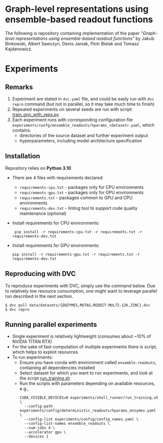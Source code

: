 Graph-level representations using ensemble-based readout functions
====
The following is repository containing implementation of the paper _"Graph-level representations using ensemble-based readout functions"_
by Jakub Binkowski, Albert Sawczyn, Denis Janiak, Piotr Bielak and Tomasz Kajdanowicz.

# Experiments

## Remarks
1. Experiment are stated in `dvc.yaml` file, and could be easly run with `dvc repro`  command (but not in parallel, so it may take much time to finish)
2. Repeated experiments on several seeds are run with script: [train_gnn_with_reps.py](experiments%2Fscripts%2Ftrain_gnn_with_reps.py)
3. Each experiment runs with corresponding configuration file `experiments/confg/ensemble_readouts/hparams_<dataset>.yaml`, which contains:
   - directories of the source dataset and further experiment output
   - hyperparameters, including model architecture specification

## Installation
Repository relies on **Python 3.10**

- There are 4 files with requirements declared:
  - `requirements-cpu.txt` - packages only for CPU environments
  - `requirements-gpu.txt` - packages only for GPU environments
  - `requirements.txt` - packages common to GPU and CPU environments
  - `requirements-dev.txt` - linting tool to support code quality maintenance (optional)
   
- Install requirements for CPU environments:
  ```shell
   pip install -r requirements-cpu.txt -r requirements.txt -r requirements-dev.txt
  ```
- Install requirements for GPU environments:
   ```shell
   pip install -r requirements-gpu.txt -r requirements.txt -r requirements-dev.txt
  ```
## Reproducing with DVC
To reproduce experiments with DVC, simply use the command below. Due to relatively low resource consumption,
one might want to leverage parallel run described in the next section.
```shell
$ dvc pull data/datasets/{ENZYMES,MUTAG,REDDIT-MULTI-12K,ZINC}.dvc
$ dvc repro
```

## Running parallel experiments
- Single experiment is relatively lightweight (consumes about ~10% of NVIDIA TITAN RTX)
- For the sake of fast computation of multiple experiments there is script, which helps to exploit resources
- To run experiments:
  - Ensure you have conda with environment called `ensemble-readouts`, containing all dependencies installed
  - Select dataset for which you want to run experiments, and look at the script [run_training.sh](experiments%2Fshell_runner%2Frun_training.sh)
  - Run the scripts with parameters depending on available resources, e.g.,
    ```shell
    CUDA_VISIBLE_DEVICES=0 experiments/shell_runner/run_training.sh \
      --config-path experiments/config/deterministic_readouts/hparams_enzymes.yaml \
      --config-list experiments/config/config_names.yaml \
      --config-list-names ensemble_readouts \
      --num-jobs 4 \
      --accelerator gpu \
      --devices 1
    ```
